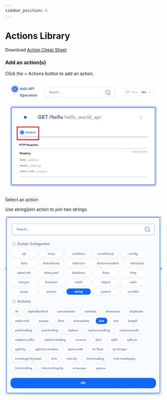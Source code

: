 ```yaml
---
sidebar_position: 6
---
```

# Actions Library

Download [Action Cheat Sheet](@site/static/file/api_autoflow_action_cheatsheet.pdf)


### Add an action(s)

Click the + Actions button to add an action.

![Action HightLight](action_highlight.png)

Select an action

Use string/join action to join two strings.

![Action Modal](action_modal.png)
